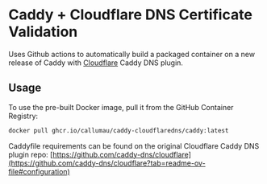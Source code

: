 # Caddy + Cloudflare DNS Certificate Validation

Uses Github actions to automatically build a packaged container on a new release of Caddy with [Cloudflare](https://github.com/caddy-dns/cloudflare) Caddy DNS plugin.

## Usage

To use the pre-built Docker image, pull it from the GitHub Container Registry:
```bash
docker pull ghcr.io/callumau/caddy-cloudflaredns/caddy:latest
```

Caddyfile requirements can be found on the original Cloudflare Caddy DNS plugin repo: [https://github.com/caddy-dns/cloudflare](https://github.com/caddy-dns/cloudflare?tab=readme-ov-file#configuration)
